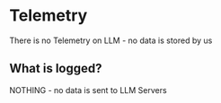 # Telemetry 

There is no Telemetry on LLM - no data is stored by us

## What is logged? 

NOTHING - no data is sent to LLM Servers

